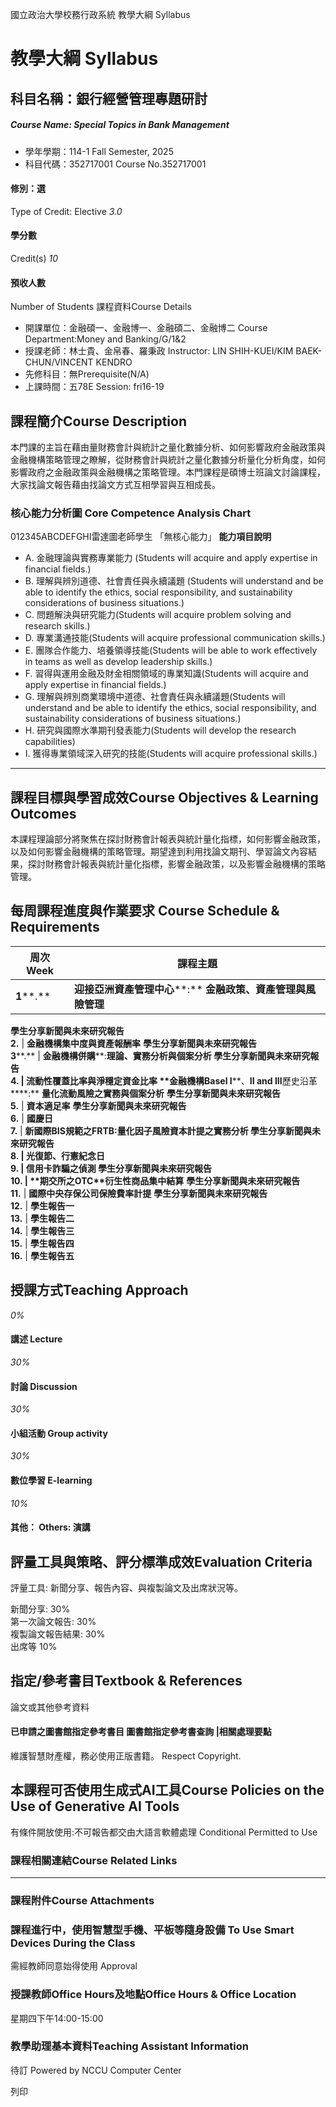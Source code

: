 國立政治大學校務行政系統 教學大綱 Syllabus
# 教學大綱 Syllabus
##  科目名稱：銀行經營管理專題研討
#####  Course Name: Special Topics in Bank Management
  * 學年學期：114-1 Fall Semester, 2025 
  * 科目代碼：352717001 Course No.352717001


#### 修別：選
Type of Credit: Elective 
_3.0_
#### 學分數
Credit(s)
_10_
#### 預收人數
Number of Students
課程資料Course Details
  * 開課單位：金融碩一、金融博一、金融碩二、金融博二 Course Department:Money and Banking/G/1&2 
  * 授課老師：林士貴、金帛春、羅秉政 Instructor: LIN SHIH-KUEI/KIM BAEK-CHUN/VINCENT KENDRO 
  * 先修科目：無Prerequisite(N/A)
  * 上課時間：五78E Session: fri16-19


##  課程簡介Course Description
本門課的主旨在藉由量財務會計與統計之量化數據分析、如何影響政府金融政策與金融機構策略管理之瞭解，從財務會計與統計之量化數據分析量化分析角度，如何影響政府之金融政策與金融機構之策略管理。本門課程是碩博士班論文討論課程，大家找論文報告藉由找論文方式互相學習與互相成長。
###  核心能力分析圖 Core Competence Analysis Chart
012345ABCDEFGHI雷達圖老師學生
「無核心能力」 
**能力項目說明**
  * A. 金融理論與實務專業能力 (Students will acquire and apply expertise in financial fields.)
  * B. 理解與辨別道德、社會責任與永續議題 (Students will understand and be able to identify the ethics, social responsibility, and sustainability considerations of business situations.)
  * C. 問題解決與研究能力(Students will acquire problem solving and research skills.)
  * D. 專業溝通技能(Students will acquire professional communication skills.)
  * E. 團隊合作能力、培養領導技能(Students will be able to work effectively in teams as well as develop leadership skills.)
  * F. 習得與運用金融及財金相關領域的專業知識(Students will acquire and apply expertise in financial fields.)
  * G. 理解與辨別商業環境中道德、社會責任與永續議題(Students will understand and be able to identify the ethics, social responsibility, and sustainability considerations of business situations.)
  * H. 研究與國際水準期刊發表能力(Students will develop the research capabilities)
  * I. 獲得專業領域深入研究的技能(Students will acquire professional skills.)


* * *
##  課程目標與學習成效Course Objectives & Learning Outcomes 
本課程理論部分將聚焦在探討財務會計報表與統計量化指標，如何影響金融政策，以及如何影響金融機構的策略管理。期望達到利用找論文期刊、學習論文內容結果，探討財務會計報表與統計量化指標，影響金融政策，以及影響金融機構的策略管理。
##  每周課程進度與作業要求 Course Schedule & Requirements
**周次** **Week** |  **課程主題**  
---|---  
**1****.** |  **迎接亞洲資產管理中心****:** **金融政策、資產管理與風險管理**  
**學生分享新聞與未來研究報告**  
**2.** |  **金融機構集中度與資產報酬率** **學生分享新聞與未來研究報告**  
**3****.** |  **金融機構併購****:****理論、實務分析與個案分析** **學生分享新聞與未來研究報告**  
**4.** |  **流動性覆蓋比率與淨穩定資金比率** **金融機構****Basel I****、****II and III****歷史沿革****:** **量化流動風險之實務與個案分析** **學生分享新聞與未來研究報告**  
**5.** |  **資本適足率** **學生分享新聞與未來研究報告**  
**6.** |  **國慶日**  
**7.** |  **新國際****BIS****規範之****FRTB:****量化因子風險資本計提之實務分析** **學生分享新聞與未來研究報告**  
**8.** |  **光復節、行憲紀念日**  
**9.** |  **信用卡詐騙之偵測** **學生分享新聞與未來研究報告**  
**10.** |  **期交所之****OTC****衍生性商品集中結算** **學生分享新聞與未來研究報告**  
**11.** |  **國際中央存保公司保險費率計提** **學生分享新聞與未來研究報告**  
**12.** |  **學生報告一**  
**13.** |  **學生報告二**  
**14.** |  **學生報告三**  
**15.** |  **學生報告四**  
**16.** |  **學生報告五**  
##  授課方式Teaching Approach
_0%_
####  講述 Lecture
_30%_
####  討論 Discussion
_30%_
####  小組活動 Group activity
_30%_
####  數位學習 E-learning
_10%_
####  其他： Others: 演講 
##  評量工具與策略、評分標準成效Evaluation Criteria
評量工具: 新聞分享、報告內容、與複製論文及出席狀況等。  
  
新聞分享: 30%  
第一次論文報告: 30%  
複製論文報告結果: 30%  
出席等 10%  

##  指定/參考書目Textbook & References
論文或其他參考資料
####  已申請之圖書館指定參考書目  圖書館指定參考書查詢 |相關處理要點
維護智慧財產權，務必使用正版書籍。 Respect Copyright.
##  本課程可否使用生成式AI工具Course Policies on the Use of Generative AI Tools
有條件開放使用:不可報告都交由大語言軟體處理 Conditional Permitted to Use 
###  課程相關連結Course Related Links
* * *
###  課程附件Course Attachments
###  課程進行中，使用智慧型手機、平板等隨身設備 To Use Smart Devices During the Class
需經教師同意始得使用  Approval
###  授課教師Office Hours及地點Office Hours & Office Location
星期四下午14:00-15:00
###  教學助理基本資料Teaching Assistant Information
待訂
Powered by NCCU Computer Center
  
列印
